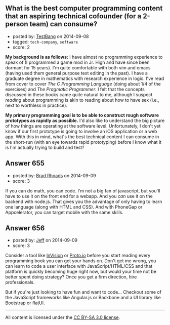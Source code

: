 ## What is the best computer programming content that an aspiring technical cofounder (for a 2-person team) can consume?

- posted by: [TestBang](https://stackexchange.com/users/5001920/testbang) on 2014-09-08
- tagged: `tech-company`, `software`
- score: 2

**My background is as follows:** I have almost no programming experience to speak of (I programmed a game mod in Jr. High and have since been dormant for 15 years).  I'm quite comfortable with both vim and emacs (having used them general purpose text editing in the past).   I have a graduate degree in mathematics with research experience in logic. I've read from cover to cover *The C Programming Language* (doing about 1/4 of the exercises) and *The Pragmatic Programmer*.  I felt that the concepts discussed in these books came quite natural to me, although I suspect *reading* about programming is akin to reading about how to have sex (i.e., next to worthless in practice).

**My primary programming goal is to be able to construct rough software prototypes as rapidly as possible.**  I'd also like to understand the big picture of how things are operating at the software level.   Unfortunately, I don't yet know if our first prototype is going to involve an iOS application or a web app.  With this in mind, what's the best technical content I can consume in the short-run (with an eye towards rapid prototyping) before I know what it is I'm actually trying to build and test?


## Answer 655

- posted by: [Brad Rhoads](https://stackexchange.com/users/42121/brad-rhoads) on 2014-09-09
- score: 3

If you can do math, you can code. I'm not a big fan of javascript, but you'll have to use it on the front end for a webapp. And you *can* use it on the backend with node.js. That gives you the advantage of only having to learn one language (along with HTML and CSS). And with PhoneGap or Appcelerator, you can target mobile with the same skills.


## Answer 656

- posted by: [Jeff](https://stackexchange.com/users/2279953/jeff) on 2014-09-09
- score: 3

<p>Consider a tool like <a href="http://www.invisionapp.com/" rel="nofollow">InVision</a> or <a href="http://proto.io/" rel="nofollow">Proto.io</a> before you start reading every programming book you can get your hands on. Don't get me wrong, you can learn to code a user interface with JavaScript/HTML/CSS and that platform is quickly becoming huge right now, but would your time not be better spent doing strategy? Once you get a firm direction, hire professionals. </p>

<p>But if you're just looking to have fun and want to code... Checkout some of the JavaScript frameworks like Angular.js or Backbone and a UI library like Bootstrap or flatUI.</p>




---

All content is licensed under the [CC BY-SA 3.0 license](https://creativecommons.org/licenses/by-sa/3.0/).
